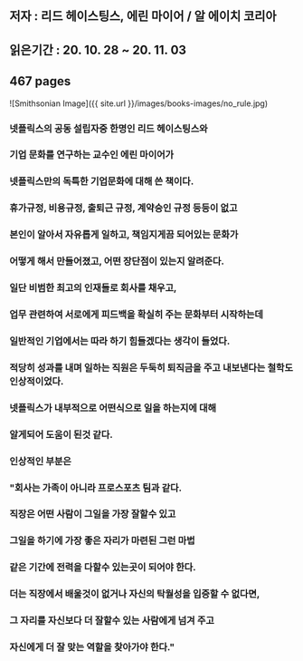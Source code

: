 ## 저자 : 리드 헤이스팅스, 에린 마이어 / 알 에이치 코리아

## 읽은기간 : 20. 10. 28 ~ 20. 11. 03

## 467 pages

![Smithsonian Image]({{ site.url }}/images/books-images/no_rule.jpg)

### 넷플릭스의 공동 설립자중 한명인 리드 헤이스팅스와

### 기업 문화를 연구하는 교수인 에린 마이어가

### 넷플릭스만의 독특한 기업문화에 대해 쓴 책이다.

### 휴가규정, 비용규정, 출퇴근 규정, 계약승인 규정 등등이 없고

### 본인이 알아서 자유롭게 일하고, 책임지게끔 되어있는 문화가

### 어떻게 해서 만들어졌고, 어떤 장단점이 있는지 알려준다.

### 일단 비범한 최고의 인재들로 회사를 채우고,

### 업무 관련하여 서로에게 피드백을 확실히 주는 문화부터 시작하는데

### 일반적인 기업에서는 따라 하기 힘들겠다는 생각이 들었다.

### 적당히 성과를 내며 일하는 직원은 두둑히 퇴직금을 주고 내보낸다는 철학도 인상적이었다.

### 넷플릭스가 내부적으로 어떤식으로 일을 하는지에 대해

### 알게되어 도움이 된것 같다.

### 인상적인 부분은

### "회사는 가족이 아니라 프로스포츠 팀과 같다.

### 직장은 어떤 사람이 그일을 가장 잘할수 있고

### 그일을 하기에 가장 좋은 자리가 마련된 그런 마법

### 같은 기간에 전력을 다할수 있는곳이 되어야 한다.

### 더는 직장에서 배울것이 없거나 자신의 탁월성을 입증할 수 없다면,

### 그 자리를 자신보다 더 잘할수 있는 사람에게 넘겨 주고

### 자신에게 더 잘 맞는 역할을 찾아가야 한다."